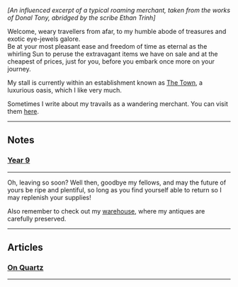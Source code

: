 <head>
  <title>The Merchant of Harzavad</title>
</head>
<body>
  <p><i>[An influenced excerpt of a typical roaming merchant, taken from the works of <abbr>Donal Tony</abbr>, abridged by the scribe <abbr>Ethan Trinh</abbr>]</i></p>
  <p class="intro">Welcome, weary travellers from afar, to my humble abode of treasures and exotic eye-jewels galore. <br> Be at your most pleasant ease and freedom of time as eternal as the whirling Sun to peruse the extravagant items we have on sale and at the cheapest of prices, just for you, before you embark once more on your journey.</p>
  <p>My stall is currently within an establishment known as <a href="https://harzavad.github.io/the-merchant/the-town.html">The Town</a>, a luxurious oasis, which I like very much.</p>
  <p>Sometimes I write about my travails as a wandering merchant. You can visit them <a href="https://harzavad.github.io/the-merchant/ramblings.html">here</a>.</p>
  <hr class="divider_one">
  <h2 class="subtitles">Notes</h2>
  <h3 class="intro"><b><a href="https://harzavad.github.io/the-merchant/notes/year-9.html">Year 9</a></b></h3>
  <hr class="divider_one">
  <p>Oh, leaving so soon? Well then, goodbye my fellows, and may the future of yours be ripe and plentiful, so long as you find yourself able to return so I may replenish your supplies!</p>
  <p>Also remember to check out my <a href="https://yuki-private-site.notion.site/The-Warehouse-2023-1ae90b0e39104f71b081a40cba9f4aaf">warehouse</a>, where my antiques are carefully preserved.</p>
  <hr class="divider_one">
  <h2>Articles</h2>
  <h3 class="intro"><b><a href="https://harzavad.github.io/the-merchant/ramblings/articles/on-quartz.html">On Quartz</a></b></h3>
  <hr class="divider_one">
</body>
